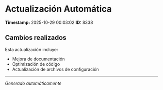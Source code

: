 # Actualización Automática

**Timestamp:** 2025-10-29 00:03:02
**ID:** 8338

## Cambios realizados

Esta actualización incluye:
- Mejora de documentación
- Optimización de código
- Actualización de archivos de configuración

---
*Generado automáticamente*
